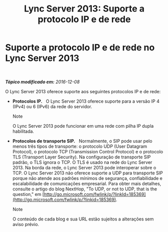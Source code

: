 ﻿---
title: 'Lync Server 2013: Suporte a protocolo IP e de rede'
TOCTitle: Suporte a protocolo IP e de rede
ms:assetid: b0cffb10-3478-445c-89c7-8cb8b5027424
ms:mtpsurl: https://technet.microsoft.com/pt-br/library/Gg412848(v=OCS.15)
ms:contentKeyID: 49307814
ms.date: 12/10/2016
mtps_version: v=OCS.15
ms.translationtype: HT
---

# Suporte a protocolo IP e de rede no Lync Server 2013

 

_**Tópico modificado em:** 2016-12-08_

O Lync Server 2013 oferece suporte aos seguintes protocolos IP e de rede:

  - **Protocolos IP.**   O Lync Server 2013 oferece suporte para a versão IP 4 (IPv4) ou 6 (IPv6) da rede do servidor.
    
    > [!note]  
    > O Lync Server 2013 pode funcionar em uma rede com pilha IP dupla habilitada.

  - **Protocolos de transporte SIP.**   Normalmente, o SIP pode usar pelo menos três tipos de transporte: o protocolo UDP (User Datagram Protocol), o protocolo TCP (Transmission Control Protocol) e o protocolo TLS (Transport Layer Security). Na configuração de transporte SIP padrão, o TLS ignora o TCP. O TLS é usado na rede do Lync Server 2013. Na borda da rede, o Lync Server 2013 pode interoperar sobre o TCP. O Lync Server 2013 não oferece suporte a UDP para transporte SIP porque não atende aos padrões mínimos de segurança, confiabilidade e escalabilidade de comunicações empresarial. Para obter mais detalhes, consulte o artigo do blog NextHop, "To UDP, or not to UDP, that is the question," em [http://go.microsoft.com/fwlink/p/?linkId=185369](http://go.microsoft.com/fwlink/p/?linkid=185369).
    
    > [!note]  
    > O conteúdo de cada blog e sua URL estão sujeitos a alterações sem aviso prévio.

